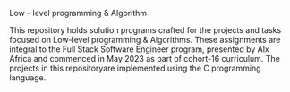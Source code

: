 Low - level programming & Algorithm

This repository holds solution programs crafted for the projects and tasks focused on Low-level programming & Algorithms. These assignments are integral to the Full Stack Software Engineer program, presented by Alx Africa and commenced in May 2023 as part of cohort-16 curriculum. The projects in this repositoryare implemented using the C programming language..
